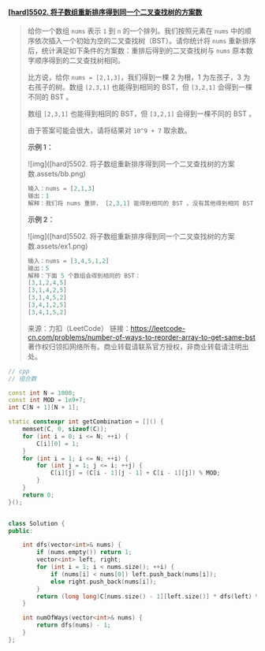 #### [[hard]5502. 将子数组重新排序得到同一个二叉查找树的方案数](https://leetcode-cn.com/problems/number-of-ways-to-reorder-array-to-get-same-bst/)

> 给你一个数组 `nums` 表示 `1` 到 `n` 的一个排列。我们按照元素在 `nums` 中的顺序依次插入一个初始为空的二叉查找树（BST）。请你统计将 `nums` 重新排序后，统计满足如下条件的方案数：重排后得到的二叉查找树与 `nums` 原本数字顺序得到的二叉查找树相同。
>
> 比方说，给你 `nums = [2,1,3]`，我们得到一棵 2 为根，1 为左孩子，3 为右孩子的树。数组 `[2,3,1]` 也能得到相同的 BST，但 `[3,2,1]` 会得到一棵不同的 BST 。
>
> 数组 `[2,3,1]` 也能得到相同的 BST，但 `[3,2,1]` 会得到一棵不同的 BST 。
>
> 由于答案可能会很大，请将结果对 `10^9 + 7` 取余数。
>
> **示例 1：**
>
> ![img]([hard]5502. 将子数组重新排序得到同一个二叉查找树的方案数.assets/bb.png)
>
> ```python
> 输入：nums = [2,1,3]
> 输出：1
> 解释：我们将 nums 重排， [2,3,1] 能得到相同的 BST 。没有其他得到相同 BST 的方案了。
> ```
>
> **示例 2：**
>
> ![img]([hard]5502. 将子数组重新排序得到同一个二叉查找树的方案数.assets/ex1.png)
>
> ```python
> 输入：nums = [3,4,5,1,2]
> 输出：5
> 解释：下面 5 个数组会得到相同的 BST：
> [3,1,2,4,5]
> [3,1,4,2,5]
> [3,1,4,5,2]
> [3,4,1,2,5]
> [3,4,1,5,2]
> ```
>
> 来源：力扣（LeetCode）
> 链接：https://leetcode-cn.com/problems/number-of-ways-to-reorder-array-to-get-same-bst
> 著作权归领扣网络所有。商业转载请联系官方授权，非商业转载请注明出处。



```cpp
// cpp
// 组合数

const int N = 1000;
const int MOD = 1e9+7;
int C[N + 1][N + 1];

static constexpr int getCombination = []() {
    memset(C, 0, sizeof(C));
    for (int i = 0; i <= N; ++i) {
        C[i][0] = 1;
    }
    for (int i = 1; i <= N; ++i) {
        for (int j = 1; j <= i; ++j) {
            C[i][j] = (C[i - 1][j - 1] + C[i - 1][j]) % MOD;
        }
    }
    return 0;
}();


class Solution {
public:

    int dfs(vector<int>& nums) {
        if (nums.empty()) return 1;
        vector<int> left, right;
        for (int i = 1; i < nums.size(); ++i) {
            if (nums[i] < nums[0]) left.push_back(nums[i]);
            else right.push_back(nums[i]);
        }
        return (long long)C[nums.size() - 1][left.size()] * dfs(left) % MOD * dfs(right) % MOD;
    }

    int numOfWays(vector<int>& nums) {
        return dfs(nums) - 1;
    }
};
```

